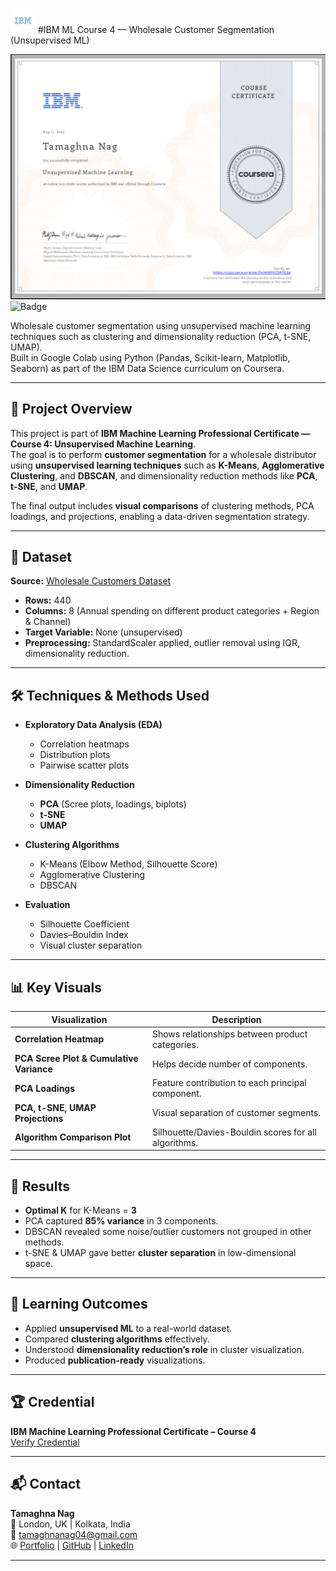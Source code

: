 <img src="IBM%20Logo.png" alt="IBM Logo" width="40"/> #IBM ML Course 4 — Wholesale Customer Segmentation (Unsupervised ML)

![Certificate](certificate.png)
![Badge](unsupervised-learning.png)

Wholesale customer segmentation using unsupervised machine learning techniques such as clustering and dimensionality reduction (PCA, t-SNE, UMAP).  
Built in Google Colab using Python (Pandas, Scikit-learn, Matplotlib, Seaborn) as part of the IBM Data Science curriculum on Coursera.

---

## 📜 Project Overview
This project is part of **IBM Machine Learning Professional Certificate — Course 4: Unsupervised Machine Learning**.  
The goal is to perform **customer segmentation** for a wholesale distributor using **unsupervised learning techniques** such as **K-Means**, **Agglomerative Clustering**, and **DBSCAN**, and dimensionality reduction methods like **PCA**, **t-SNE**, and **UMAP**.

The final output includes **visual comparisons** of clustering methods, PCA loadings, and projections, enabling a data-driven segmentation strategy.

---

## 📂 Dataset
**Source:** [Wholesale Customers Dataset](https://archive.ics.uci.edu/ml/datasets/wholesale+customers)  
- **Rows:** 440  
- **Columns:** 8 (Annual spending on different product categories + Region & Channel)
- **Target Variable:** None (unsupervised)
- **Preprocessing:** StandardScaler applied, outlier removal using IQR, dimensionality reduction.

---

## 🛠 Techniques & Methods Used
- **Exploratory Data Analysis (EDA)**
  - Correlation heatmaps
  - Distribution plots
  - Pairwise scatter plots

- **Dimensionality Reduction**
  - **PCA** (Scree plots, loadings, biplots)
  - **t-SNE**
  - **UMAP**

- **Clustering Algorithms**
  - K-Means (Elbow Method, Silhouette Score)
  - Agglomerative Clustering
  - DBSCAN

- **Evaluation**
  - Silhouette Coefficient
  - Davies–Bouldin Index
  - Visual cluster separation

---

## 📊 Key Visuals
| Visualization | Description |
|---------------|-------------|
| **Correlation Heatmap** | Shows relationships between product categories. |
| **PCA Scree Plot & Cumulative Variance** | Helps decide number of components. |
| **PCA Loadings** | Feature contribution to each principal component. |
| **PCA, t-SNE, UMAP Projections** | Visual separation of customer segments. |
| **Algorithm Comparison Plot** | Silhouette/Davies-Bouldin scores for all algorithms. |

---

## 🚀 Results
- **Optimal K** for K-Means = **3**
- PCA captured **85% variance** in 3 components.
- DBSCAN revealed some noise/outlier customers not grouped in other methods.
- t-SNE & UMAP gave better **cluster separation** in low-dimensional space.

---

## 📌 Learning Outcomes
- Applied **unsupervised ML** to a real-world dataset.
- Compared **clustering algorithms** effectively.
- Understood **dimensionality reduction’s role** in cluster visualization.
- Produced **publication-ready** visualizations.

---

## 🏆 Credential
**IBM Machine Learning Professional Certificate – Course 4**  
[Verify Credential](https://www.credly.com/badges/XXXXX)

---

## 📬 Contact
**Tamaghna Nag**  
📍 London, UK | Kolkata, India  
📧 tamaghnanag04@gmail.com  
🌐 [Portfolio](https://tamaghnatech.in) | [GitHub](https://github.com/Tamaghnatech) | [LinkedIn](https://www.linkedin.com/in/tamaghna99/)

---
